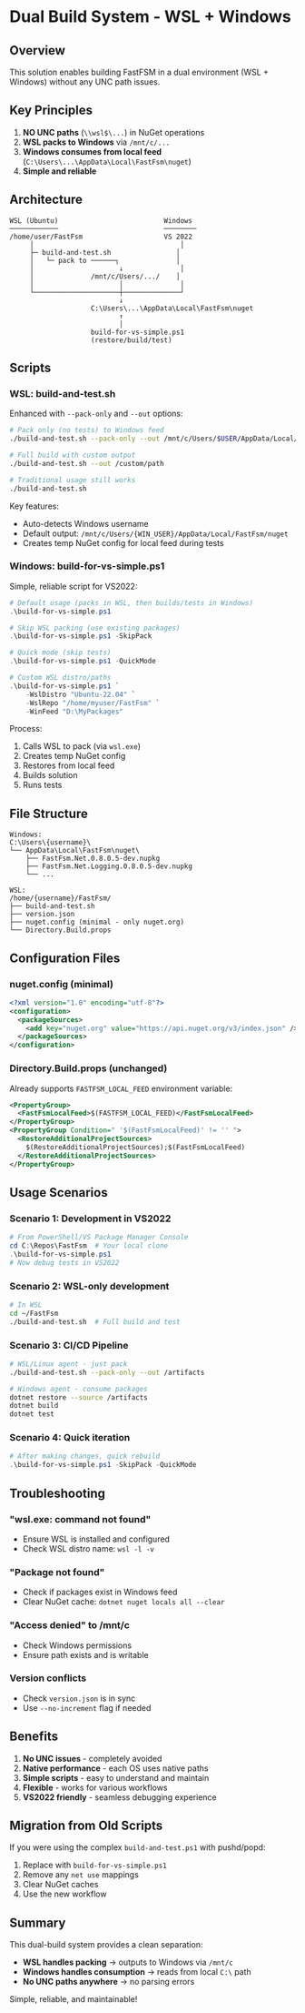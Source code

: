 # Dual Build System - WSL + Windows

## Overview
This solution enables building FastFSM in a dual environment (WSL + Windows) without any UNC path issues.

## Key Principles
1. **NO UNC paths** (`\\wsl$\...`) in NuGet operations
2. **WSL packs to Windows** via `/mnt/c/...`
3. **Windows consumes from local feed** (`C:\Users\...\AppData\Local\FastFsm\nuget`)
4. **Simple and reliable**

## Architecture

```
WSL (Ubuntu)                          Windows
────────────                          ────────
/home/user/FastFsm                    VS 2022
     │                                    │
     ├─ build-and-test.sh                │
     │   └─ pack to ──────┐              │
     │                     ↓              │
     │              /mnt/c/Users/.../    │
     │                     │              │
     └─────────────────────┼──────────────┘
                           ↓
                    C:\Users\...\AppData\Local\FastFsm\nuget
                           ↑
                           │
                    build-for-vs-simple.ps1
                    (restore/build/test)
```

## Scripts

### WSL: build-and-test.sh
Enhanced with `--pack-only` and `--out` options:

```bash
# Pack only (no tests) to Windows feed
./build-and-test.sh --pack-only --out /mnt/c/Users/$USER/AppData/Local/FastFsm/nuget

# Full build with custom output
./build-and-test.sh --out /custom/path

# Traditional usage still works
./build-and-test.sh
```

Key features:
- Auto-detects Windows username
- Default output: `/mnt/c/Users/{WIN_USER}/AppData/Local/FastFsm/nuget`
- Creates temp NuGet config for local feed during tests

### Windows: build-for-vs-simple.ps1
Simple, reliable script for VS2022:

```powershell
# Default usage (packs in WSL, then builds/tests in Windows)
.\build-for-vs-simple.ps1

# Skip WSL packing (use existing packages)
.\build-for-vs-simple.ps1 -SkipPack

# Quick mode (skip tests)
.\build-for-vs-simple.ps1 -QuickMode

# Custom WSL distro/paths
.\build-for-vs-simple.ps1 `
    -WslDistro "Ubuntu-22.04" `
    -WslRepo "/home/myuser/FastFsm" `
    -WinFeed "D:\MyPackages"
```

Process:
1. Calls WSL to pack (via `wsl.exe`)
2. Creates temp NuGet config
3. Restores from local feed
4. Builds solution
5. Runs tests

## File Structure

```
Windows:
C:\Users\{username}\
└── AppData\Local\FastFsm\nuget\
    ├── FastFsm.Net.0.8.0.5-dev.nupkg
    ├── FastFsm.Net.Logging.0.8.0.5-dev.nupkg
    └── ...

WSL:
/home/{username}/FastFsm/
├── build-and-test.sh
├── version.json
├── nuget.config (minimal - only nuget.org)
└── Directory.Build.props
```

## Configuration Files

### nuget.config (minimal)
```xml
<?xml version="1.0" encoding="utf-8"?>
<configuration>
  <packageSources>
    <add key="nuget.org" value="https://api.nuget.org/v3/index.json" />
  </packageSources>
</configuration>
```

### Directory.Build.props (unchanged)
Already supports `FASTFSM_LOCAL_FEED` environment variable:
```xml
<PropertyGroup>
  <FastFsmLocalFeed>$(FASTFSM_LOCAL_FEED)</FastFsmLocalFeed>
</PropertyGroup>
<PropertyGroup Condition=" '$(FastFsmLocalFeed)' != '' ">
  <RestoreAdditionalProjectSources>
    $(RestoreAdditionalProjectSources);$(FastFsmLocalFeed)
  </RestoreAdditionalProjectSources>
</PropertyGroup>
```

## Usage Scenarios

### Scenario 1: Development in VS2022
```powershell
# From PowerShell/VS Package Manager Console
cd C:\Repos\FastFsm  # Your local clone
.\build-for-vs-simple.ps1
# Now debug tests in VS2022
```

### Scenario 2: WSL-only development
```bash
# In WSL
cd ~/FastFsm
./build-and-test.sh  # Full build and test
```

### Scenario 3: CI/CD Pipeline
```bash
# WSL/Linux agent - just pack
./build-and-test.sh --pack-only --out /artifacts

# Windows agent - consume packages
dotnet restore --source /artifacts
dotnet build
dotnet test
```

### Scenario 4: Quick iteration
```powershell
# After making changes, quick rebuild
.\build-for-vs-simple.ps1 -SkipPack -QuickMode
```

## Troubleshooting

### "wsl.exe: command not found"
- Ensure WSL is installed and configured
- Check WSL distro name: `wsl -l -v`

### "Package not found"
- Check if packages exist in Windows feed
- Clear NuGet cache: `dotnet nuget locals all --clear`

### "Access denied" to /mnt/c
- Check Windows permissions
- Ensure path exists and is writable

### Version conflicts
- Check `version.json` is in sync
- Use `--no-increment` flag if needed

## Benefits

1. **No UNC issues** - completely avoided
2. **Native performance** - each OS uses native paths
3. **Simple scripts** - easy to understand and maintain
4. **Flexible** - works for various workflows
5. **VS2022 friendly** - seamless debugging experience

## Migration from Old Scripts

If you were using the complex `build-and-test.ps1` with pushd/popd:

1. Replace with `build-for-vs-simple.ps1`
2. Remove any `net use` mappings
3. Clear NuGet caches
4. Use the new workflow

## Summary

This dual-build system provides a clean separation:
- **WSL handles packing** → outputs to Windows via `/mnt/c`
- **Windows handles consumption** → reads from local `C:\` path
- **No UNC paths anywhere** → no parsing errors

Simple, reliable, and maintainable!
